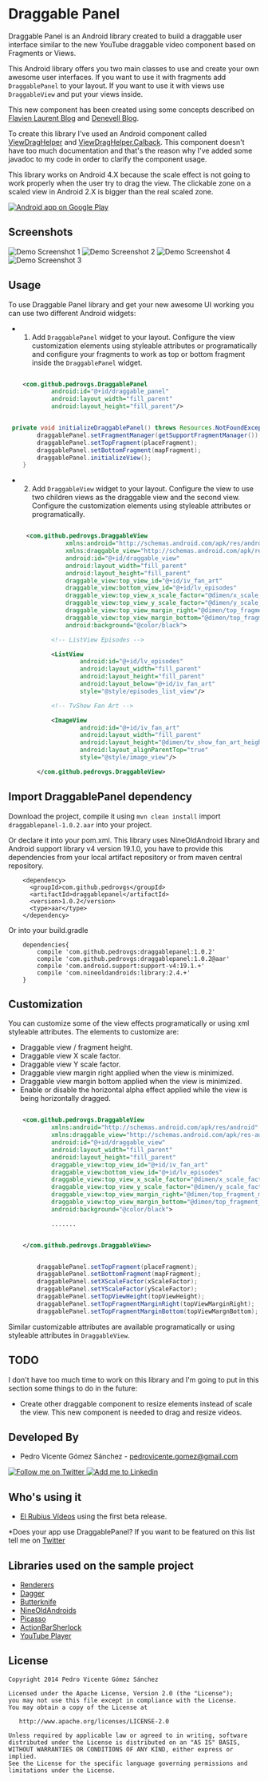 Draggable Panel
===============


Draggable Panel is an Android library created to build a draggable user interface similar to the new YouTube draggable video component based on Fragments or Views.

This Android library offers you two main classes to use and create your own awesome user interfaces. If you want to use it with fragments add ``DraggablePanel`` to your layout. If you want to use it with views use ``DraggableView`` and put your views inside.

This new component has been created using some concepts described on [Flavien Laurent Blog][1] and [Denevell Blog][2].

To create this library I've used an Android component called [ViewDragHelper][3] and [ViewDragHelper.Calback][4]. This component doesn't have too much documentation and that's the reason why I've added some javadoc to my code in order to clarify the component usage.

This library works on Android 4.X because the scale effect is not going to work properly when the user try to drag the view. The clickable zone on a scaled view in Android 2.X is bigger than the real scaled zone.

<a href="https://play.google.com/store/apps/details?id=com.github.pedrovgs.sample">
  <img alt="Android app on Google Play" src="https://developer.android.com/images/brand/en_app_rgb_wo_45.png" />
</a>

Screenshots
-----------

![Demo Screenshot 1][5]
![Demo Screenshot 2][6]
![Demo Screenshot 4][7]
![Demo Screenshot 3][8]


Usage
-----

To use Draggable Panel library and get your new awesome UI working you can use two different Android widgets:

* 1. Add ``DraggablePanel`` widget to your layout. Configure the view customization elements using styleable attributes or programatically and configure your fragments to work as top or bottom fragment inside the ``DraggablePanel`` widget.

```xml

    <com.github.pedrovgs.DraggablePanel
            android:id="@+id/draggable_panel"
            android:layout_width="fill_parent"
            android:layout_height="fill_parent"/>

```

```java

 private void initializeDraggablePanel() throws Resources.NotFoundException {
        draggablePanel.setFragmentManager(getSupportFragmentManager());
        draggablePanel.setTopFragment(placeFragment);
        draggablePanel.setBottomFragment(mapFragment);
        draggablePanel.initializeView();
    }

```

* 2. Add ``DraggableView`` widget to your layout. Configure the view to use two children views as the draggable view and the second view. Configure the customization elements using styleable attributes or programatically.

```xml

     <com.github.pedrovgs.DraggableView
                xmlns:android="http://schemas.android.com/apk/res/android"
                xmlns:draggable_view="http://schemas.android.com/apk/res-auto"
                android:id="@+id/draggable_view"
                android:layout_width="fill_parent"
                android:layout_height="fill_parent"
                draggable_view:top_view_id="@+id/iv_fan_art"
                draggable_view:bottom_view_id="@+id/lv_episodes"
                draggable_view:top_view_x_scale_factor="@dimen/x_scale_factor"
                draggable_view:top_view_y_scale_factor="@dimen/y_scale_factor"
                draggable_view:top_view_margin_right="@dimen/top_fragment_margin"
                draggable_view:top_view_margin_bottom="@dimen/top_fragment_margin"
                android:background="@color/black">

            <!-- ListView Episodes -->

            <ListView
                    android:id="@+id/lv_episodes"
                    android:layout_width="fill_parent"
                    android:layout_height="fill_parent"
                    android:layout_below="@+id/iv_fan_art"
                    style="@style/episodes_list_view"/>

            <!-- TvShow Fan Art -->

            <ImageView
                    android:id="@+id/iv_fan_art"
                    android:layout_width="fill_parent"
                    android:layout_height="@dimen/tv_show_fan_art_height"
                    android:layout_alignParentTop="true"
                    style="@style/image_view"/>

        </com.github.pedrovgs.DraggableView>

```

Import DraggablePanel dependency
--------------------------------

Download the project, compile it using ```mvn clean install``` import ``draggablepanel-1.0.2.aar`` into your project.

Or declare it into your pom.xml. This library uses NineOldAndroid library and Android support library v4 version 19.1.0, you have to provide this dependencies from your local artifact repository or from maven central repository.

        <dependency>
          <groupId>com.github.pedrovgs</groupId>
          <artifactId>draggablepanel</artifactId>
          <version>1.0.2</version>
          <type>aar</type>
        </dependency>


Or into your build.gradle

        dependencies{
            compile 'com.github.pedrovgs:draggablepanel:1.0.2'
            compile 'com.github.pedrovgs:draggablepanel:1.0.2@aar'
            compile 'com.android.support:support-v4:19.1.+'
            compile 'com.nineoldandroids:library:2.4.+'
        }



Customization
-------------

You can customize some of the view effects programatically or using xml styleable attributes. The elements to customize are:

* Draggable view / fragment height.
* Draggable view X scale factor.
* Draggable view Y scale factor.
* Draggable view margin right applied when the view is minimized.
* Draggable view margin bottom applied when the view is minimized.
* Enable or disable the horizontal alpha effect applied while the view is being horizontally dragged.

```xml

    <com.github.pedrovgs.DraggableView
            xmlns:android="http://schemas.android.com/apk/res/android"
            xmlns:draggable_view="http://schemas.android.com/apk/res-auto"
            android:id="@+id/draggable_view"
            android:layout_width="fill_parent"
            android:layout_height="fill_parent"
            draggable_view:top_view_id="@+id/iv_fan_art"
            draggable_view:bottom_view_id="@+id/lv_episodes"
            draggable_view:top_view_x_scale_factor="@dimen/x_scale_factor"
            draggable_view:top_view_y_scale_factor="@dimen/y_scale_factor"
            draggable_view:top_view_margin_right="@dimen/top_fragment_margin"
            draggable_view:top_view_margin_bottom="@dimen/top_fragment_margin"
            android:background="@color/black">

            .......


    </com.github.pedrovgs.DraggableView>

```

```java

        draggablePanel.setTopFragment(placeFragment);
        draggablePanel.setBottomFragment(mapFragment);
        draggablePanel.setXScaleFactor(xScaleFactor);
        draggablePanel.setYScaleFactor(yScaleFactor);
        draggablePanel.setTopViewHeight(topViewHeight);
        draggablePanel.setTopFragmentMarginRight(topViewMarginRight);
        draggablePanel.setTopFragmentMarginBottom(topViewMargnBottom);

```

Similar customizable attributes are available programatically or using styleable attributes in ``DraggableView``.


TODO
----

I don't have too much time to work on this library and I'm going to put in this section some things to do in the future:

* Create other draggable component to resize elements instead of scale the view. This new component is needed to drag and resize videos.


Developed By
------------

* Pedro Vicente Gómez Sánchez - <pedrovicente.gomez@gmail.com>

<a href="https://twitter.com/pedro_g_s">
  <img alt="Follow me on Twitter" src="http://imageshack.us/a/img812/3923/smallth.png" />
</a>
<a href="http://www.linkedin.com/in/pedrovg">
  <img alt="Add me to Linkedin" src="http://imageshack.us/a/img41/7877/smallld.png" />
</a>

Who's using it
--------------

* [El Rubius Vídeos][9] using the first beta release.

*Does your app use DraggablePanel? If you want to be featured on this list tell me on [Twitter][10]

Libraries used on the sample project
------------------------------------

* [Renderers][11]
* [Dagger][12]
* [Butterknife][13]
* [NineOldAndroids][14]
* [Picasso][15]
* [ActionBarSherlock][16]
* [YouTube Player][17]


License
-------

    Copyright 2014 Pedro Vicente Gómez Sánchez

    Licensed under the Apache License, Version 2.0 (the "License");
    you may not use this file except in compliance with the License.
    You may obtain a copy of the License at

       http://www.apache.org/licenses/LICENSE-2.0

    Unless required by applicable law or agreed to in writing, software
    distributed under the License is distributed on an "AS IS" BASIS,
    WITHOUT WARRANTIES OR CONDITIONS OF ANY KIND, either express or implied.
    See the License for the specific language governing permissions and
    limitations under the License.


[1]: http://flavienlaurent.com/blog/2013/08/28/each-navigation-drawer-hides-a-viewdraghelper/
[2]: http://blog.denevell.org/android-viewdraghelper-example-tutorial.html
[3]: http://developer.android.com/reference/android/support/v4/widget/ViewDragHelper.html
[4]: http://developer.android.com/reference/android/support/v4/widget/ViewDragHelper.Callback.html
[5]: ./art/screenshot1.gif
[6]: ./art/screenshot2.gif
[7]: ./art/screenshot3.gif
[8]: ./art/screenshot4.gif
[9]: https://play.google.com/store/apps/details?id=com.nero.elrubiusomg
[10]: https://twitter.com/pedro_g_s
[11]: https://github.com/pedrovgs/Renderers
[12]: https://github.com/square/dagger
[13]: https://github.com/JakeWharton/butterknife
[14]: https://github.com/JakeWharton/NineOldAndroids/
[15]: https://github.com/square/picasso
[16]: http://actionbarsherlock.com/
[17]: https://developers.google.com/youtube/android/player/